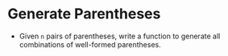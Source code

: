 # Generate Parentheses

- Given `n` pairs of parentheses, write a function to generate all combinations of well-formed parentheses.
